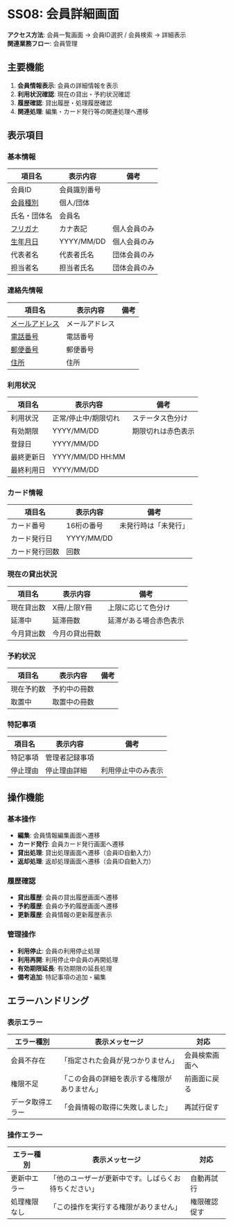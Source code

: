 # SS08: 会員詳細画面

**アクセス方法**: 会員一覧画面 → 会員ID選択 / 会員検索 → 詳細表示  
**関連業務フロー**: 会員管理

## 主要機能
1. **会員情報表示**: 会員の詳細情報を表示
2. **利用状況確認**: 現在の貸出・予約状況確認
3. **履歴確認**: 貸出履歴・処理履歴確認
4. **関連処理**: 編集・カード発行等の関連処理へ遷移

## 表示項目

### 基本情報
| 項目名 | 表示内容 | 備考 |
|--------|----------|------|
| 会員ID | 会員識別番号 | |
| [会員種別](02_基本設計/0202_項目定義一覧/項目定義一覧.md#会員種別) | 個人/団体 | |
| 氏名・団体名 | 会員名 | |
| [フリガナ](02_基本設計/0202_項目定義一覧/項目定義一覧.md#フリガナ) | カナ表記 | 個人会員のみ |
| [生年月日](02_基本設計/0202_項目定義一覧/項目定義一覧.md#生年月日) | YYYY/MM/DD | 個人会員のみ |
| 代表者名 | 代表者氏名 | 団体会員のみ |
| 担当者名 | 担当者氏名 | 団体会員のみ |

### 連絡先情報
| 項目名 | 表示内容 | 備考 |
|--------|----------|------|
| [メールアドレス](02_基本設計/0202_項目定義一覧/項目定義一覧.md#メールアドレス) | メールアドレス | |
| [電話番号](02_基本設計/0202_項目定義一覧/項目定義一覧.md#電話番号) | 電話番号 | |
| [郵便番号](02_基本設計/0202_項目定義一覧/項目定義一覧.md#郵便番号) | 郵便番号 | |
| [住所](02_基本設計/0202_項目定義一覧/項目定義一覧.md#住所) | 住所 | |

### 利用状況
| 項目名 | 表示内容 | 備考 |
|--------|----------|------|
| 利用状況 | 正常/停止中/期限切れ | ステータス色分け |
| 有効期限 | YYYY/MM/DD | 期限切れは赤色表示 |
| 登録日 | YYYY/MM/DD | |
| 最終更新日 | YYYY/MM/DD HH:MM | |
| 最終利用日 | YYYY/MM/DD | |

### カード情報
| 項目名 | 表示内容 | 備考 |
|--------|----------|------|
| カード番号 | 16桁の番号 | 未発行時は「未発行」 |
| カード発行日 | YYYY/MM/DD | |
| カード発行回数 | 回数 | |

### 現在の貸出状況
| 項目名 | 表示内容 | 備考 |
|--------|----------|------|
| 現在貸出数 | X冊/上限Y冊 | 上限に応じて色分け |
| 延滞中 | 延滞冊数 | 延滞がある場合赤色表示 |
| 今月貸出数 | 今月の貸出冊数 | |

### 予約状況
| 項目名 | 表示内容 | 備考 |
|--------|----------|------|
| 現在予約数 | 予約中の冊数 | |
| 取置中 | 取置中の冊数 | |

### 特記事項
| 項目名 | 表示内容 | 備考 |
|--------|----------|------|
| 特記事項 | 管理者記録事項 | |
| 停止理由 | 停止理由詳細 | 利用停止中のみ表示 |

## 操作機能

### 基本操作
- **編集**: 会員情報編集画面へ遷移
- **カード発行**: 会員カード発行画面へ遷移
- **貸出処理**: 貸出処理画面へ遷移（会員ID自動入力）
- **返却処理**: 返却処理画面へ遷移（会員ID自動入力）

### 履歴確認
- **貸出履歴**: 会員の貸出履歴画面へ遷移
- **予約履歴**: 会員の予約履歴画面へ遷移
- **更新履歴**: 会員情報の更新履歴表示

### 管理操作
- **利用停止**: 会員の利用停止処理
- **利用再開**: 利用停止中会員の再開処理
- **有効期限延長**: 有効期限の延長処理
- **備考追加**: 特記事項の追加・編集

## エラーハンドリング

### 表示エラー
| エラー種別 | 表示メッセージ | 対応 |
|-----------|---------------|-----|
| 会員不存在 | 「指定された会員が見つかりません」 | 会員検索画面へ |
| 権限不足 | 「この会員の詳細を表示する権限がありません」 | 前画面に戻る |
| データ取得エラー | 「会員情報の取得に失敗しました」 | 再試行促す |

### 操作エラー
| エラー種別 | 表示メッセージ | 対応 |
|-----------|---------------|-----|
| 更新中エラー | 「他のユーザーが更新中です。しばらくお待ちください」 | 自動再試行 |
| 処理権限なし | 「この操作を実行する権限がありません」 | 権限確認促す |